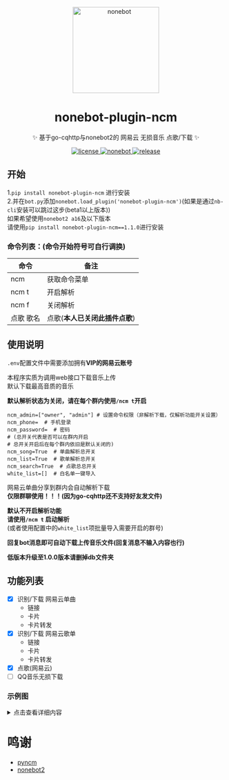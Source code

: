 

<p align="center">
  <img src="https://i.niupic.com/images/2022/01/17/9TxD.png" width="200" height="200" alt="nonebot"></a>
</p>

<div align="center">

# nonebot-plugin-ncm

✨ 基于go-cqhttp与nonebot2的 网易云 无损音乐 点歌/下载 ✨
</div>

<p align="center">
  <a href="https://github.com/kitUIN/nonebot-plugin-ncm/blob/master/LICENSE">
    <img src="https://img.shields.io/badge/license-Apache--2.0-green" alt="license">
  </a>
  <a href="https://github.com/nonebot/nonebot2/releases/tag/v2.0.0-beta.2">
    <img src="https://img.shields.io/static/v1?label=nonebot2&message=v2.0.0-beta.2&color=brightgreen" alt="nonebot">
  </a>
  <a href="https://github.com/kitUIN/PicImageSearch/releases">
    <img src="https://img.shields.io/github/v/release/kitUIN/nonebot-plugin-ncm" alt="release">
  </a>
</p>


## 开始
1.`pip install nonebot-plugin-ncm` 进行安装  
2.并在`bot.py`添加`nonebot.load_plugin('nonebot-plugin-ncm')`(如果是通过`nb-cli`安装可以跳过这步(beta1以上版本))  
如果希望使用`nonebot2 a16`及以下版本  
请使用`pip install nonebot-plugin-ncm==1.1.0`进行安装  
### 命令列表：(命令开始符号可自行调换)  
| 命令     | 备注     |
|--------|--------|
| ncm   | 获取命令菜单 |
| ncm t | 开启解析   |
| ncm f | 关闭解析   |
| 点歌 歌名 | 点歌\(**本人已关闭此插件点歌**\)     |
## 使用说明
`.env`配置文件中需要添加拥有**VIP的网易云账号**  
  

本程序实质为调用web接口下载音乐上传  
默认下载最高音质的音乐 
 
**默认解析状态为关闭，请在每个群内使用`/ncm t`开启**
```
ncm_admin=["owner", "admin"] # 设置命令权限（非解析下载，仅解析功能开关设置）
ncm_phone=  # 手机登录
ncm_password=  # 密码
# (总开关代表是否可以在群内开启
# 总开关开启后在每个群内依旧是默认关闭的)
ncm_song=True  # 单曲解析总开关
ncm_list=True  # 歌单解析总开关
ncm_search=True  # 点歌总总开关
white_list=[]  # 白名单一键导入
```
网易云单曲分享到群内会自动解析下载  
**仅限群聊使用！！！(因为go-cqhttp还不支持好友发文件)**  

  
**默认不开启解析功能**  
**请使用`/ncm t` 启动解析**  
(或者使用配置中的`white_list`项批量导入需要开启的群号)

**回复bot消息即可自动下载上传音乐文件(回复消息不输入内容也行)**  

**低版本升级至1.0.0版本请删掉db文件夹**  
## 功能列表
- [x] 识别/下载 网易云单曲
    - 链接
    - 卡片
    - 卡片转发
- [x] 识别/下载 网易云歌单    
    - 链接
    - 卡片
    - 卡片转发
- [x] 点歌(网易云)
- [ ] QQ音乐无损下载
### 示例图
<details>
  <summary>点击查看详细内容</summary>

  **单曲**  
  [![WqbK7d.png](https://z3.ax1x.com/2021/07/30/WqbK7d.png)](https://imgtu.com/i/WqbK7d)
  **歌单**  
  [![WqbQAA.png](https://z3.ax1x.com/2021/07/30/WqbQAA.png)](https://imgtu.com/i/WqbQAA)  
  
</details>

# 鸣谢
- [pyncm](https://github.com/greats3an/pyncm)
- [nonebot2](https://github.com/nonebot/nonebot2)